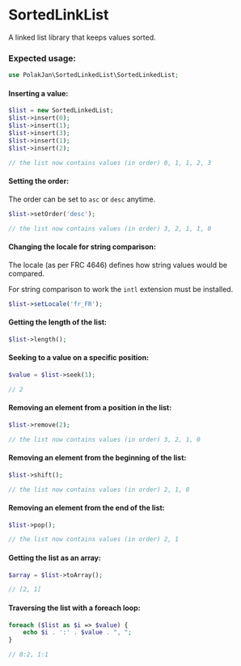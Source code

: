 # SortedLinkList

A linked list library that keeps values sorted.

### Expected usage:

```php
use PolakJan\SortedLinkedList\SortedLinkedList;
```

#### Inserting a value:

```php
$list = new SortedLinkedList;
$list->insert(0);
$list->insert(1);
$list->insert(3);
$list->insert(1);
$list->insert(2);

// the list now contains values (in order) 0, 1, 1, 2, 3
```

#### Setting the order:

The order can be set to `asc` or `desc` anytime.

```php
$list->setOrder('desc');

// the list now contains values (in order) 3, 2, 1, 1, 0
```

#### Changing the locale for string comparison:

The locale (as per FRC 4646) defines how string values would be compared.

For string comparison to work the `intl` extension must be installed.

```php
$list->setLocale('fr_FR');
```

#### Getting the length of the list:

```php
$list->length();
```

#### Seeking to a value on a specific position:

```php
$value = $list->seek(1);

// 2
```

#### Removing an element from a position in the list:

```php
$list->remove(2);

// the list now contains values (in order) 3, 2, 1, 0
```

#### Removing an element from the beginning of the list:

```php
$list->shift();

// the list now contains values (in order) 2, 1, 0
```

#### Removing an element from the end of the list:

```php
$list->pop();

// the list now contains values (in order) 2, 1
```

#### Getting the list as an array:

```php
$array = $list->toArray();

// [2, 1]
```

#### Traversing the list with a foreach loop:

```php
foreach ($list as $i => $value) {
    echo $i . ':' . $value . ", ";
}

// 0:2, 1:1
```